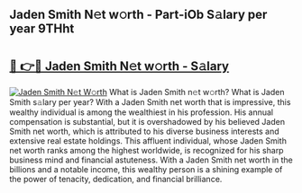 ## Jaden Smith N𝚎t w𝚘rth - Part-iOb S𝚊lary per year 9THht

# <h2><a href="http://gc1sx3t.nevu.top/?p=Jaden+Smith">🔗 👉🔴 Jaden Smith N𝚎t w𝚘rth - S𝚊lary</a></h2>

[![Jaden Smith N𝚎t W𝚘rth](https://i.imgur.com/Oavwk0R.jpeg)](http://gc1sx3t.nevu.top/?p=Jaden+Smith)
What is Jaden Smith n𝚎t w𝚘rth? What is Jaden Smith s𝚊lary per year?
With a Jaden Smith net worth that is impressive, this wealthy individual is among the wealthiest in his profession. His annual compensation is substantial, but it is overshadowed by his believed Jaden Smith net worth, which is attributed to his diverse business interests and extensive real estate holdings. This affluent individual, whose Jaden Smith net worth ranks among the highest worldwide, is recognized for his sharp business mind and financial astuteness. With a Jaden Smith net worth in the billions and a notable income, this wealthy person is a shining example of the power of tenacity, dedication, and financial brilliance.
